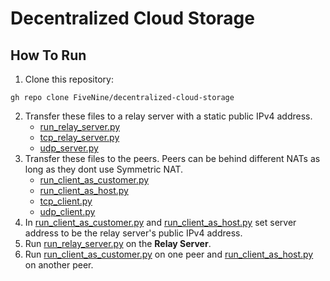 ﻿# Decentralized Cloud Storage

## How To Run
1.  Clone this repository:
```
gh repo clone FiveNine/decentralized-cloud-storage
```
2.  Transfer these files to a relay server with a static public IPv4 address.
    - [run_relay_server.py](/Server/run_relay_server.py)
    - [tcp_relay_server.py](/Server/tcp_relay_server.py)
    - [udp_server.py](/Server/udp_server.py)
3.  Transfer these files to the peers. Peers can be behind different NATs as long as they dont use Symmetric NAT.
    - [run_client_as_customer.py](/Client/run_client_as_customer.py)
    - [run_client_as_host.py](/Client/run_client_as_host.py)
    - [tcp_client.py](/Client/tcp_client.py)
    - [udp_client.py](/Client/udp_client.py)
4.  In [run_client_as_customer.py](/Client/run_client_as_customer.py) and [run_client_as_host.py](/Client/run_client_as_host.py) set server address to be the relay server's public IPv4 address.
5.  Run [run_relay_server.py](/Server/run_relay_server.py) on the **Relay Server**.
6.  Run [run_client_as_customer.py](/Client/run_client_as_customer.py) on one peer and [run_client_as_host.py](/Client/run_client_as_host.py) on another peer.
